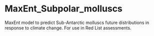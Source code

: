 # MaxEnt_Subpolar_molluscs
MaxEnt model to predict Sub-Antarctic molluscs future distributions in response to climate change. For use in Red List assessments.
